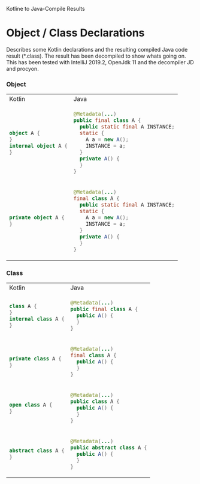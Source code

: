 Kotline to Java-Compile Results

# Object / Class Declarations
Describes some Kotlin declarations and the resulting compiled Java code result (*.class). The result has been decompiled to show whats going on. This has been tested with IntelliJ 2019.2, OpenJdk 11 and the decompiler JD and procyon.



### Object

<table>
<tr><td>Kotlin</td><td>Java</td></tr>
<tr><td>

```kotlin
object A {
}
internal object A {
}
```

</td><td>

```java
@Metadata(...)
public final class A {
  public static final A INSTANCE;
  static {
    A a = new A();
    INSTANCE = a;
  }
  private A() {
  }
}
```
</td></tr>

<tr><td>

```kotlin
private object A {
}
```
</td><td>

```java
@Metadata(...)
final class A {
  public static final A INSTANCE;
  static {
    A a = new A();
    INSTANCE = a;
  }
  private A() {
  }
}
```
</td></tr>

</table>




### Class
<table>
<tr><td>Kotlin</td><td>Java</td></tr>
<tr><td>

```kotlin
class A {
}
internal class A {
}
```
</td><td>

```java
@Metadata(...)
public final class A {
  public A() {
  }
}
```
</td></tr>

<tr><td>

```kotlin
private class A {
}
```
</td><td>

```java
@Metadata(...)
final class A {
  public A() {
  }
}
```
</td></tr>

<tr><td>

```kotlin
open class A {
}
```
</td><td>

```java
@Metadata(...)
public class A {
  public A() {
  }
}
```
</td></tr>


<tr><td>

```kotlin
abstract class A {
}
```
</td><td>

```java
@Metadata(...)
public abstract class A {
  public A() {
  }
}
```
</td></tr>

</table>
